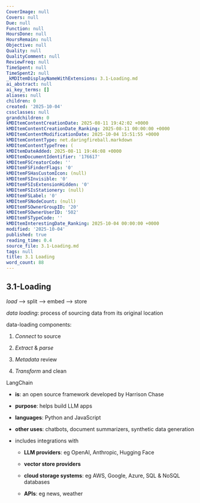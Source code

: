 ```yaml
---
CoverImage: null
Covers: null
Due: null
Function: null
HoursDone: null
HoursRemain: null
Objective: null
Quality: null
QualityComment: null
ReviewFreq: null
TimeSpent: null
TimeSpent2: null
_kMDItemDisplayNameWithExtensions: 3.1-Loading.md
ai_abstract: null
ai_key_terms: []
aliases: null
children: 0
created: '2025-10-04'
cssclasses: null
grandchildren: 0
kMDItemContentCreationDate: 2025-08-11 19:42:02 +0000
kMDItemContentCreationDate_Ranking: 2025-08-11 00:00:00 +0000
kMDItemContentModificationDate: 2025-10-04 15:51:55 +0000
kMDItemContentType: net.daringfireball.markdown
kMDItemContentTypeTree: (
kMDItemDateAdded: 2025-08-11 19:46:08 +0000
kMDItemDocumentIdentifier: '176617'
kMDItemFSCreatorCode: ''
kMDItemFSFinderFlags: '0'
kMDItemFSHasCustomIcon: (null)
kMDItemFSInvisible: '0'
kMDItemFSIsExtensionHidden: '0'
kMDItemFSIsStationery: (null)
kMDItemFSLabel: '0'
kMDItemFSNodeCount: (null)
kMDItemFSOwnerGroupID: '20'
kMDItemFSOwnerUserID: '502'
kMDItemFSTypeCode: ''
kMDItemInterestingDate_Ranking: 2025-10-04 00:00:00 +0000
modified: '2025-10-04'
published: true
reading_time: 0.4
source_file: 3.1-Loading.md
tags: null
title: 3.1 Loading
word_count: 88
---
```


## 3.1-Loading
*load* --> split --> embed --> store

*data loading*: process of sourcing data from its original location

data-loading components:

1. *Connect* to source

2. *Extract* & *parse*

3. *Metadata* review

4. *Transform* and clean

LangChain

- **is**: an open source framework developed by Harrison Chase

- **purpose**: helps build LLM apps

- **languages**: Python and JavaScript

- **other uses**: chatbots, document summarizers, synthetic data generation

- includes integrations with

    - **LLM providers**: eg OpenAI, Anthropic, Hugging Face

    - **vector store providers**

    - **cloud storage systems**: eg AWS, Google, Azure, SQL & NoSQL databases

    - **APIs**: eg news, weather